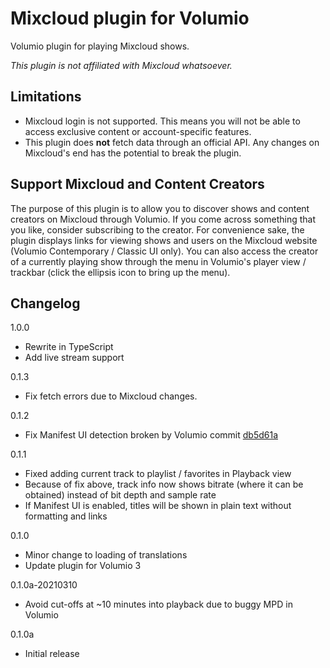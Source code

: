 # Mixcloud plugin for Volumio

Volumio plugin for playing Mixcloud shows.

*This plugin is not affiliated with Mixcloud whatsoever.*

## Limitations

- Mixcloud login is not supported. This means you will not be able to access exclusive content or account-specific features.
- This plugin does **not** fetch data through an official API. Any changes on Mixcloud's end has the potential to break the plugin.

## Support Mixcloud and Content Creators

The purpose of this plugin is to allow you to discover shows and content creators on Mixcloud through Volumio. If you come across something that you like, consider subscribing to the creator. For convenience sake, the plugin displays links for viewing shows and users on the Mixcloud website (Volumio Contemporary / Classic UI only). You can also access the creator of a currently playing show through the menu in Volumio's player view / trackbar (click the ellipsis icon to bring up the menu).

## Changelog

1.0.0
- Rewrite in TypeScript
- Add live stream support

0.1.3
- Fix fetch errors due to Mixcloud changes.

0.1.2
- Fix Manifest UI detection broken by Volumio commit [db5d61a](https://github.com/volumio/volumio3-backend/commit/db5d61a50dacb60d5132238c7f506f0000f07e07)

0.1.1
- Fixed adding current track to playlist / favorites in Playback view
- Because of fix above, track info now shows bitrate (where it can be obtained) instead of bit depth and sample rate
- If Manifest UI is enabled, titles will be shown in plain text without formatting and links

0.1.0
- Minor change to loading of translations
- Update plugin for Volumio 3

0.1.0a-20210310
- Avoid cut-offs at ~10 minutes into playback due to buggy MPD in Volumio

0.1.0a
- Initial release
